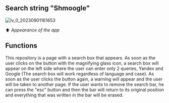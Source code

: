 ## Search string "Shmoogle"

![lv_0_20230901161653](https://github.com/Leshamer/smoogle.github.io/assets/99595862/e1b855e1-e135-492b-aa9d-dc69cf865b5f)


⬆️ <i>Appearance of the app</i>

## Functions

This repository is a page with a search box that appears. As soon as the user clicks on the button with the magnifying glass icon, a search box will appear on the left side where the user can enter only 2 queries, Yandex and Google (The search box will work regardless of language and case).
As soon as the user clicks the button again, a warning will appear and the user will be taken to another page. If the user wants to remove the search bar, he can press the "esc" button and then the bar will return to its original position and everything that was written in the bar will be erased.

